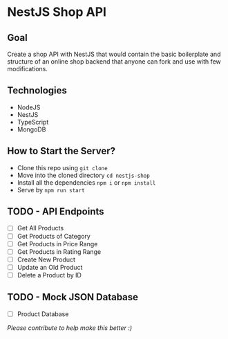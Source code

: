 # NestJS Shop API

## Goal

Create a shop API with NestJS that would contain the basic boilerplate and structure of an online shop backend that anyone can fork and use with few modifications.

## Technologies

- NodeJS
- NestJS
- TypeScript
- MongoDB

## How to Start the Server?

- Clone this repo using `git clone`
- Move into the cloned directory `cd nestjs-shop`
- Install all the dependencies `npm i` or `npm install`
- Serve by `npm run start`

## TODO - API Endpoints

- [ ] Get All Products
- [ ] Get Products of Category
- [ ] Get Products in Price Range
- [ ] Get Products in Rating Range
- [ ] Create New Product
- [ ] Update an Old Product
- [ ] Delete a Product by ID

## TODO - Mock JSON Database

- [ ] Product Database

_Please contribute to help make this better :)_
